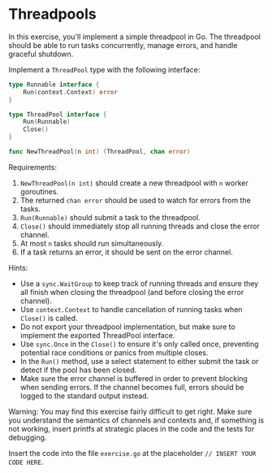 # Threadpools

In this exercise, you'll implement a simple threadpool in Go. The threadpool should be able to run tasks concurrently, manage errors, and handle graceful shutdown.

Implement a `ThreadPool` type with the following interface:

```go
type Runnable interface {
    Run(context.Context) error
}

type ThreadPool interface {
    Run(Runnable)
    Close()
}

func NewThreadPool(n int) (ThreadPool, chan error)
```

Requirements:

1. `NewThreadPool(n int)` should create a new threadpool with `n` worker goroutines.
2. The returned `chan error` should be used to watch for errors from the tasks.
3. `Run(Runnable)` should submit a task to the threadpool.
4. `Close()` should immediately stop all running threads and close the error channel.
5. At most `n` tasks should run simultaneously.
6. If a task returns an error, it should be sent on the error channel.

Hints:

- Use a `sync.WaitGroup` to keep track of running threads and ensure they all finish when closing the threadpool (and before closing the error channel).
- Use `context.Context` to handle cancellation of running tasks when `Close()` is called.
- Do not export your threadpool implementation, but make sure to implement the exported ThreadPool interface.
- Use `sync.Once` in the `Close()` to ensure it's only called once, preventing potential race conditions or panics from multiple closes.
- In the `Run()` method, use a select statement to either submit the task or detect if the pool has been closed.
- Make sure the error channel is buffered in order to prevent blocking when sending errors. If the channel becomes full, errors should be logged to the standard output instead.
  
Warning: You may find this exercise fairly difficult to get right. Make sure you understand the semantics of channels and contexts and, if something is not working, insert printfs at strategic places in the code and the tests for debugging.

Insert the code into the file `exercise.go` at the placeholder `// INSERT YOUR CODE HERE`.
